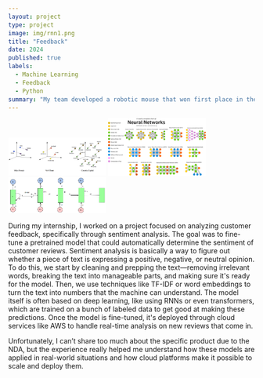 ```yaml
---
layout: project
type: project
image: img/rnn1.png
title: "Feedback"
date: 2024
published: true
labels:
  - Machine Learning
  - Feedback
  - Python
summary: "My team developed a robotic mouse that won first place in the 2015 UH Micromouse competition."
---
```


<div class="text-center p-4">
  <img width="200px" src="../img/wordembed.png" class="img-thumbnail" >
  <img width="200px" src="../img/nn.png" class="img-thumbnail" >
  <img width="200px" src="../img/rnn.png" class="img-thumbnail" >

</div>

During my internship, I worked on a project focused on analyzing customer feedback, 
specifically through sentiment analysis. The goal was to fine-tune a pretrained model 
that could automatically determine the sentiment of customer reviews. Sentiment analysis 
is basically a way to figure out whether a piece of text is expressing a positive, negative, 
or neutral opinion. To do this, we start by cleaning and prepping the text—removing irrelevant words, 
breaking the text into manageable parts, and making sure it's ready for the model. 
Then, we use techniques like TF-IDF or word embeddings to turn the text into numbers that the 
machine can understand. The model itself is often based on deep learning, like using RNNs or even transformers, 
which are trained on a bunch of labeled data to get good at making these predictions. 
Once the model is fine-tuned, it's deployed through cloud services like AWS to handle real-time 
analysis on new reviews that come in. 

Unfortunately, I can’t share too much about the specific product due to the NDA, but the experience really helped me understand 
how these models are applied in real-world situations and how cloud platforms make it possible to scale and deploy them.

